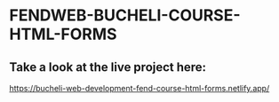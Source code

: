 # FENDWEB-BUCHELI-COURSE-HTML-FORMS

## Take a look at the live project here:
https://bucheli-web-development-fend-course-html-forms.netlify.app/
